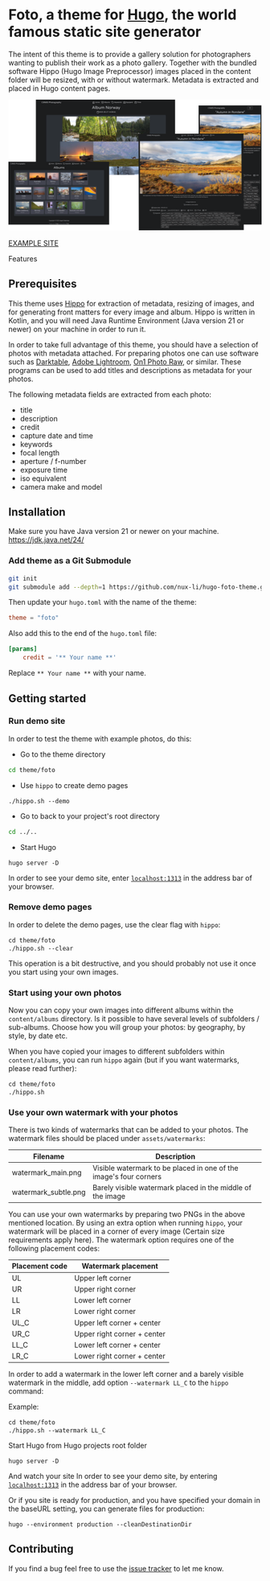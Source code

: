 # Foto, a theme for [Hugo](https://gohugo.io/), the world famous static site generator

The intent of this theme is to provide a gallery solution for photographers wanting to publish their work as a photo gallery. Together with the bundled software Hippo (Hugo Image Preprocessor) images placed in the content folder will be resized, with or without watermark. Metadata is extracted and placed in Hugo content pages.

![screenshot](https://github.com/nux-li/hugo-foto-theme/blob/main/images/hugo-foto-theme.png?raw=true)

[EXAMPLE SITE](https://c3n.es/)

Features

## Prerequisites

This theme uses [Hippo](https://github.com/nux-li/hippo) for extraction of metadata, resizing of images, and for generating front matters for every image and album. 
Hippo is written in Kotlin, and you will need Java Runtime Environment (Java version 21 or newer) on your machine in order to run it.

In order to take full advantage of this theme, you should have a selection of photos with metadata attached. 
For preparing photos one can use software such as 
[Darktable](https://www.darktable.org/), 
[Adobe Lightroom](https://lightroom.adobe.com/), 
[On1 Photo Raw](https://www.on1.com/products/photo-raw/), 
or similar. These programs can be used to add titles and descriptions as metadata for your photos.

The following metadata fields are extracted from each photo:
* title
* description
* credit
* capture date and time
* keywords
* focal length
* aperture / f-number
* exposure time
* iso equivalent
* camera make and model

## Installation
Make sure you have Java version 21 or newer on your machine. https://jdk.java.net/24/

### Add theme as a Git Submodule

```sh
git init
git submodule add --depth=1 https://github.com/nux-li/hugo-foto-theme.git themes/foto
```

Then update your `hugo.toml` with the name of the theme:
```toml
theme = "foto"
```

Also add this to the end of the `hugo.toml` file:
```toml
[params]
    credit = '** Your name **'
```
Replace `** Your name **` with your name.

## Getting started

### Run demo site

In order to test the theme with example photos, do this:

* Go to the theme directory
```sh
cd theme/foto
```
* Use `hippo` to create demo pages
```shell
./hippo.sh --demo
```
* Go to back to your project's root directory 
```sh
cd ../..
```
* Start Hugo
```shell
hugo server -D
```
In order to see your demo site, enter [`localhost:1313`](http://localhost:1313/) in the address bar of your browser.

### Remove demo pages 

In order to delete the demo pages, use the clear flag with `hippo`:
```shell
cd theme/foto
./hippo.sh --clear
```
This operation is a bit destructive, and you should probably not use it once you start using your own images.

### Start using your own photos
Now you can copy your own images into different albums within the `content/albums` directory. 
Is it possible to have several levels of subfolders / sub-albums. Choose how you will group your photos: 
by geography, by style, by date etc.

When you have copied your images to different subfolders within `content/albums`, you can run `hippo` again (but if you want watermarks, please read further):
```shell
cd theme/foto
./hippo.sh 
```

### Use your own watermark with your photos
There is two kinds of watermarks that can be added to your photos. The watermark files should be placed 
under `assets/watermarks`:

| Filename             | Description                                                       |
|----------------------|-------------------------------------------------------------------|
| watermark_main.png   | Visible watermark to be placed in one of the image's four corners |
| watermark_subtle.png | Barely visible watermark placed in the middle of the image  |

 

You can use your own watermarks by preparing two PNGs in the above mentioned location.
By using an extra option when running `hippo`, your watermark will be placed in a corner of every 
image (Certain size requirements apply here). The watermark option requires one of the following placement codes:

| Placement code | Watermark placement        |
|----------------|----------------------------|
| UL             | Upper left corner          |
| UR             | Upper right corner         |
| LL             | Lower left corner          |
| LR             | Lower right corner         |
| UL_C           | Upper left corner + center |
| UR_C           | Upper right corner + center         |
| LL_C           | Lower left corner + center          |
| LR_C           | Lower right corner + center         |

In order to add a watermark in the lower left corner and a barely visible watermark in the middle, add
option `--watermark LL_C` to the `hippo` command:


Example:
```shell
cd theme/foto
./hippo.sh --watermark LL_C
```

Start Hugo from Hugo projects root folder
```shell
hugo server -D
```
And watch your site In order to see your demo site, by entering [`localhost:1313`](http://localhost:1313/) in the address bar of your browser.

Or if you site is ready for production, and you have specified your domain in the baseURL setting, you can generate files for production:

```shell
hugo --environment production --cleanDestinationDir
```

## Contributing

If you find a bug feel free to use the [issue tracker](https://github.com/nux-li/hugo-foto-theme/issues) to let me know. 
